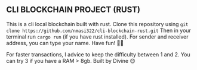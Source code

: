 ## CLI BLOCKCHAIN PROJECT (RUST)

This is a cli local blockchain built with rust. Clone this repository using `git clone https://github.com/nmasi322/cli-blockchain-rust.git` Then in your terminal run `cargo run` (if you have rust installed). 
For sender and receiver address, you can type your name.
Have fun! 💸😁

For faster transactions, I advice to keep the difficulty between 1 and 2. You can try 3 if you have a RAM > 8gb. Built by Divine 😊
 